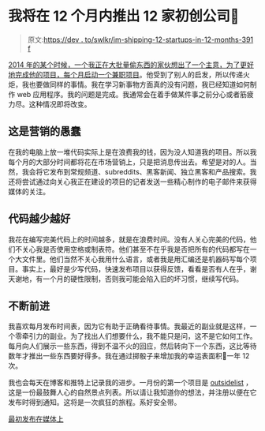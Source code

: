 # 我将在 12 个月内推出 12 家初创公司🚀

> 原文:[https://dev . to/swlkr/im-shipping-12-startups-in-12-months-391 f](https://dev.to/swlkr/im-shipping-12-startups-in-12-months-391f)

[2014 年的某个时候，一个我正在大批量偷东西的家伙想出了一个主意，为了更好地完成他的项目，每个月启动一个兼职项目](https://levels.io/12-startups-12-months/)。他受到了别人的启发，所以传递火炬，我也要做同样的事情。我在学习新事物方面真的没有问题，我已经知道如何制作 web 应用程序。我的问题是完成。我通常会在着手做某件事之前分心或者筋疲力尽。这种情况即将改变。

## [](#its-the-marketing-stupid)这是营销的愚蠢

在我的电脑上放一堆代码实际上是在浪费我的钱，因为没人知道我的项目。所以我每个月的大部分时间都将花在市场营销上，只是把消息传出去。希望是对的人。当然，我会将它发布到常规频道、subreddits、黑客新闻、独立黑客和产品搜索。我还将尝试通过向关心我正在建设的项目的记者发送一些精心制作的电子邮件来获得媒体的关注。

## [](#the-less-code-the%C2%A0better)代码越少越好

我花在编写完美代码上的时间越多，就是在浪费时间。没有人关心完美的代码，他们不关心我是否使用空格或制表符。他们甚至不在乎我是否把所有的代码都写在一个大文件里。他们当然不关心我用什么语言，或者我是用汇编还是机器码写每个项目。事实上，最好是少写代码，快速发布项目以获得反馈，看看是否有人在乎，谢天谢地，有一个月的硬性限制，否则我可能会陷入旧的坏习惯，继续写代码。

## [](#keep-moving%C2%A0forward)不断前进

我喜欢每月发布时间表，因为它有助于正确看待事情。我最近的副业就是这样，一个零牵引力的副业。为了找出人们想要什么，我不能只是问，这不是它如何工作。每月向人们展示一些东西，得到不温不火的回应，然后转向下一个东西，这比等待数年才推出一些东西要好得多。我在通过掷骰子来增加我的幸运表面积🎲一年 12 次。

我也会每天在博客和推特上记录我的进步。一月份的第一个项目是 [outsidelist](https://outsidelist.com) ，这是一份最鼓舞人心的自然景点列表。所以请让我知道你的想法，并注册以便在它发布时得到通知。这将是一次疯狂的旅程。系好安全带。

[最初发布在媒体上](https://medium.com/@swlkr/im-shipping-12-startups-in-12-months-f70266a50cef)